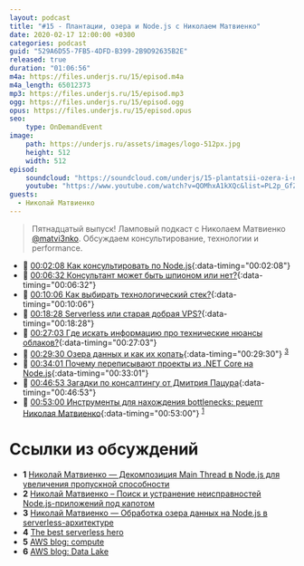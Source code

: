 ```yaml
---
layout: podcast
title: "#15 - Плантации, озера и Node.js c Николаем Матвиенко"
date: 2020-02-17 12:00:00 +0300
categories: podcast
guid: "529A6D55-7FB5-4DFD-B399-2B9D92635B2E"
released: true
duration: "01:06:56"
m4a: https://files.underjs.ru/15/episod.m4a
m4a_length: 65012373
mp3: https://files.underjs.ru/15/episod.mp3
ogg: https://files.underjs.ru/15/episod.ogg
opus: https://files.underjs.ru/15/episod.opus
seo:
    type: OnDemandEvent
image:
    path: https://underjs.ru/assets/images/logo-512px.jpg
    height: 512
    width: 512
episod:
    soundcloud: "https://soundcloud.com/underjs/15-plantatsii-ozera-i-nodejs-c-nikolaem-matvienko"
    youtube: "https://www.youtube.com/watch?v=QOMhxA1kXQc&list=PL2p_GfZz-_1OWXrKUZRBc8LzMz5FJNXW7"
guests:
  - Николай Матвиенко
---
```


> Пятнадцатый выпуск! Ламповый подкаст с Николаем Матвиенко [@matvi3nko](https://twitter.com/matvi3nko). Обсуждаем консультирование, технологии и performance.

- 🤔 [00:02:08 Как консультировать по Node.js](#){:data-timing="00:02:08"}
- 🤔 [00:06:32 Консультант может быть шпионом или нет?](#){:data-timing="00:06:32"}
- 🤔 [00:10:06 Как выбирать технологический стек?](#){:data-timing="00:10:06"}
- 🤔 [00:18:28 Serverless или старая добрая VPS?](#){:data-timing="00:18:28"}
- 🤔 [00:27:03 Где искать информацию про технические нюансы облаков?](#){:data-timing="00:27:03"}
- 🤔 [00:29:30 Озера данных и как их копать](#){:data-timing="00:29:30"} <sup>[3](#note3)</sup>
- 🤔 [00:34:01 Почему переписывают проекты из .NET Core на Node.js](#){:data-timing="00:33:01"}
- 🤔 [00:46:53 Загадки по консалтингу от Дмитрия Пацура](#){:data-timing="00:46:53"}
- 🤔 [00:53:00 Инструменты для нахождения bottlenecks: рецепт Николая Матвиенко](#){:data-timing="00:53:00"} <sup>[1](#note1)</sup>

# Ссылки из обсуждений

- <b id="note1">1</b> [Николай Матвиенко — Декомпозиция Main Thread в Node.js для увеличения пропускной способности](https://www.youtube.com/watch?v=Mfz1_blLl9Q)
- <b id="note2">2</b> [Николай Матвиенко – Поиск и устранение неисправностей Node.js-приложений под капотом](https://www.youtube.com/watch?v=_qzFJ2MPVWQ)
- <b id="note3">3</b> [Николай Матвиенко — Обработка озера данных на Node.js в serverless-архитектуре](https://www.youtube.com/watch?v=FOCDEk-OLTI)
- <b id="note4">4</b> [The best serverless hero](https://theburningmonk.com/)
- <b id="note5">5</b> [AWS blog: compute](https://aws.amazon.com/blogs/compute/)
- <b id="note6">6</b> [AWS blog: Data Lake](https://aws.amazon.com/blogs/big-data/tag/data-lake/)
